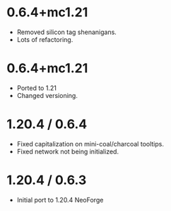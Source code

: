 # 0.6.4+mc1.21
* Removed silicon tag shenanigans.
* Lots of refactoring.

# 0.6.4+mc1.21
* Ported to 1.21
* Changed versioning.

# 1.20.4 / 0.6.4
* Fixed capitalization on mini-coal/charcoal tooltips.
* Fixed network not being initialized.

# 1.20.4 / 0.6.3
* Initial port to 1.20.4 NeoForge